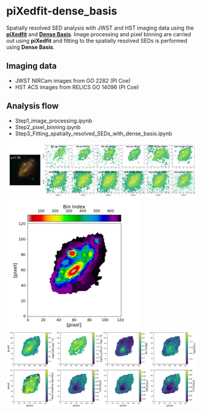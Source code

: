 # piXedfit-dense_basis

Spatially resolved SED analysis with JWST and HST imaging data using the [**piXedfit**](https://pixedfit.readthedocs.io/en/latest/) and [**Dense Basis**](https://dense-basis.readthedocs.io/en/latest/). Image processing and pixel binning are carried out using **piXedfit** and fitting to the spatially resolved SEDs is performed using **Dense Basis**.

## Imaging data
* JWST NIRCam images from GO 2282 (PI Coe)
* HST ACS images from RELICS GO 14096 (PI Coe)

## Analysis flow
* Step1_image_processing.ipynb
* Step2_pixel_binning.ipynb
* Step3_Fitting_spatially_resolved_SEDs_with_dense_basis.ipynb

![image1](stamp_sci_images.png)
<img src="binmap_photo.png" width=350 height=350 align="center">
![image1](maps_properties_whl0137_z2.png)
